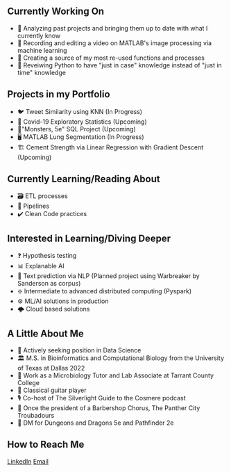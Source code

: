 ## Currently Working On
- 📅 Analyzing past projects and bringing them up to date with what I currently know
- 🎥 Recording and editing a video on MATLAB's image processing via machine learning
- 📂 Creating a source of my most re-used functions and processes
- 🐍 Reveiwing Python to have "just in case" knowledge instead of "just in time" knowledge

## Projects in my Portfolio 
- 🐦 Tweet Similarity using KNN (In Progress)
- 🔬 Covid-19 Exploratory Statistics (Upcoming)
- 🐲"Monsters, 5e" SQL Project (Upcoming)
- 🖥️ MATLAB Lung Segmentation (In Progress)
- 🏗️ Cement Strength via Linear Regression with Gradient Descent (Upcoming)

## Currently Learning/Reading About
- 🗃️ ETL processes
- 🔗 Pipelines
- ✔️ Clean Code practices

## Interested in Learning/Diving Deeper
- ❓ Hypothesis testing
- 📊 Explanable AI
- 📖 Text prediction via NLP (Planned project using Warbreaker by Sanderson as corpus)
- ❇️ Intermediate to advanced distributed computing (Pyspark)
- ⚙️ ML/AI solutions in production
- 🌩️ Cloud based solutions

## A Little About Me
- 🔭 Actively seeking position in Data Science
- 🏛️ M.S. in Bioinformatics and Computational Biology from the University of Texas at Dallas 2022
- 🦠 Work as a Microbiology Tutor and Lab Associate at Tarrant County College
- 🎸 Classical guitar player
- 🎙️ Co-host of The Silverlight Guide to the Cosmere podcast
- 🎵 Once the president of a Barbershop Chorus, The Panther City Troubadours
- 🐉 DM for Dungeons and Dragons 5e and Pathfinder 2e

## How to Reach Me
[LinkedIn](https://www.linkedin.com/in/alexbaumannmsbcib/)
[Email](alexander.david.baumann@gmail.com)
